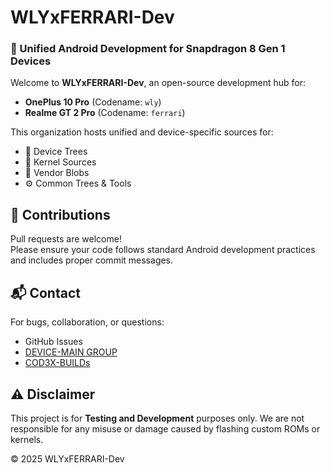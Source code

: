# WLYxFERRARI-Dev

### 🔧 Unified Android Development for Snapdragon 8 Gen 1 Devices

Welcome to **WLYxFERRARI-Dev**, an open-source development hub for:
- **OnePlus 10 Pro** (Codename: `wly`)
- **Realme GT 2 Pro** (Codename: `ferrari`)

This organization hosts unified and device-specific sources for:
- 📱 Device Trees  
- 🧠 Kernel Sources  
- 🧩 Vendor Blobs  
- ⚙️ Common Trees & Tools

## 🤝 Contributions

Pull requests are welcome!  
Please ensure your code follows standard Android development practices and includes proper commit messages.

## 📬 Contact

For bugs, collaboration, or questions:
- GitHub Issues  
- [DEVICE-MAIN GROUP](https://t.me/Machad3xROMS)
- [COD3X-BUILDs](https://t.me/COD3XBUILDs)

## ⚠️ Disclaimer

This project is for **Testing and Development** purposes only. We are not responsible for any misuse or damage caused by flashing custom ROMs or kernels.

© 2025 WLYxFERRARI-Dev
